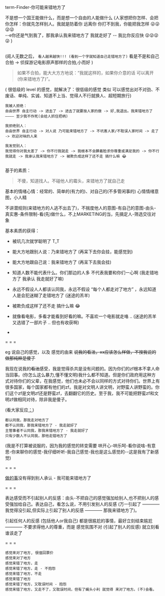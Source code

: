 
term-Finder-你可能来错地方了

不是想一个国王能做什么，而是想一个自由的人能做什么 (人家想把你怎样、会把你怎样：你就先怎样别人。我就是防着你 远离你 你打不到我，你能把我怎样 😜😜😜😜 <br>
--e你还是气到我了，那我承认我来错地方了 我就走好了 -- 我比你反应快 😜😜😜😜 ) <br><br>

(阅人无数之后， ` 看人越来越快!!! (看到一个字就知道自己走错地方了) ` 看是不是和自己合拍 -> 侦探游记电影原声那样的合拍,小而好 )
<br>
> 如果不合拍，能大大方方地说：“我就这样的，如果你介意的话 可以离开 (你来错地方了)”。

( 很低级的 level 的感觉，就解决了：很低级的感觉 类似 可以感觉出对不对劲、不废话、单纯、实诚、知道不上当、觉得人不行就换人、超短期旅行)

```
我被人拒绝：
自由世界 自主行动 -> 进去了 -> 进去了就要按人家的做 -> 好,我退出。我来错地方了 ———— 至少我不作死(会给人抓住把柄)

我拒绝别人：
自由世界 自主行动 -> 对人说 乃可能来错地方了 -> 不坑害人家/不耽误人家时间 -> 走了 -> 欢迎对味的人来

我发觉别人：
我觉得你对我太差了 -> 你不行我就走 -> 我根本不会腆着脸求你尊重或满足我的 -> 你不行我就走 -> 我承认我来错地方了 -> 被欺负成这样了还不走 搞什么嘛 😂


```


基于的素质：

> 不傻，知道找人。不碰他人的霉头，来错地方了就自己走

基本的情绪心情：经常的、简单的(有力的)、对自己的(不多管闲事的) 心情情绪意图，小人精

不讲潜规则(来错地方的人逃不出去了)，不揣度他人的意图-有自己的意图-由头-真实惠-条件限制-看(先)做什么，不上MARKETING的当，先搞定人-筛选交往对象

基本素质的获得：

- 被坑几次就学聪明了 T_T

- 能大方地跟别人说：乃来错地方了 (再呆下去你会挂，能感觉到)

- 能大方地跟自己说：我来错地方了 (再呆下去我会挂)

- 知道人数不能代表什么。你们那边的人多 不代表我要和你们一心啊 (我走错地方了 我承认 我走就好了嘛)

- 永远不假设人人都该认同我，永远不假设 “每个人都走对了地方” ，永远知道人是会犯迷糊了走错地方了 (迷途的羔羊)

- 被欺负成这样了还不走 搞什么嘛 😂

- 就像看电影，多看才能看到好看的嘛。不喜欢一个电影就走咯 .. (迷途的羔羊又选错了一部片子 .. 但也有收获啊)



-




= = =

eg 说自己的感觉，以及 感觉的由来 ~~说我的看法，xx应该怎么样做，不按我说的做那纯粹是傻子~~

我现在说我的~~看法~~感受，我是觉得杀共是没有问题的。因为你们的zf根本不拿人命当回事。(你怎么这么暴力,懂不懂文明)我什么都不知道。但是你们政府用这种方式对待你们的父辈，在我感觉，他们也未必不会以同样的方式对待你们。世界上有很多国家，每个国家都有他们的zf。我是对文明人讲文明，对野蛮人讲野蛮的。你们这个zf是文明zf还是野蛮zf，去翻翻它的历史。至于我，我不可能把野蛮zf和文明zf做相同对待，除非我是傻子。

(看大家反应[：](https://twitter.com/FlTNESS/status/868723772597121024#随时准备承认自己走错地方了))
```
都认同我，那我走对地方了
都不认同我，那我来错地方了 - 我走就好了
主管事者不认同我，那我来错地方了 - 我走就好了
只有少数人不认同我，那他走错地方了
```

(我是不打算被说服的，因为我的感觉的转变需要 哄开心-哄乐呵-看你说啥-有意思-你来聊你的感觉-我仔细听听-我自己感觉-我也是这么感觉的--这是我有了新感觉)

= = =

[做的事](https://github.com/7900ms/000nottheater_deserted_systemlibrary/blob/master/supplementary/term-工作-职业评估.md)没有得到别人承认 - 我可能来错地方了

= = =

表达感受而不引起别人的反感：由头-不把自己的感觉强加给别人,也不把别人的感受强加给自己。表达自己，看怎么说，不用引发别人的反感 (万一引起了 ———— 我觉得没引起,但实际上引起了别人的反感 ———— 那我来错地方了)。

引起任何人的反感 (包括他人or我自己) 都是很尴尬的事情，最好立刻结束尴尬 ———— 不要求得他人的尊重，而是 感觉氛围不对 (引起了别人的反感) 就立刻看谁该走了

= = =

```
感觉来对了地方, 很值回票价
感觉来对了地方
感觉来错了地方，走
感觉来错了地方，走 - 不抱怨
感觉来错了地方，不走
感觉来错了地方
感觉来错了地方，又耽误时间 - 抱怨
感觉来错了地方，又走不了，又耽误时间，但有了蝇头小利 就觉得 来对了地方。(不)会看。
```



